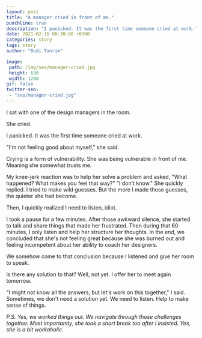```yaml
---
layout: post
title: "A manager cried in front of me."
punchline: true
description: "I panicked. It was the first time someone cried at work."
date: 2021-02-16 08:30:00 +0700
categories: story
tags: story
author: "Budi Tanrim"

image:
 path: /img/seo/manager-cried.jpg
 height: 630
 width: 1200
gif: false
twitter-seo: 
 - "seo/manager-cried.jpg"
---
```


I sat with one of the design managers in the room.

She cried.

I panicked. It was the first time someone cried at work.

"I'm not feeling good about myself," she said.

Crying is a form of vulnerability. She was being vulnerable in front of me. Meaning she somewhat trusts me.

My knee-jerk reaction was to help her solve a problem and asked, "What happened? What makes you feel that way?" "I don't know." She quickly replied. I tried to make wild guesses. But the more I made those guesses, the quieter she had become.

Then, I quickly realized I need to listen, idiot.

I took a pause for a few minutes. After those awkward silence, she started to talk and share things that made her frustrated. Then during that 60 minutes, I only listen and help her structure her thoughts. In the end, we concluded that she's not feeling great because she was burned out and feeling incompetent about her ability to coach her designers.

We somehow come to that conclusion because I listened and give her room to speak.

Is there any solution to that? Well, not yet. I offer her to meet again tomorrow. 

"I might not know all the answers, but let's work on this together," I said.
Sometimes, we don't need a solution yet. We need to listen. Help to make sense of things.

*P.S. Yes, we worked things out. We navigate through those challenges together. Most importantly, she took a short break too after I insisted. Yes, she is a bit workaholic.*